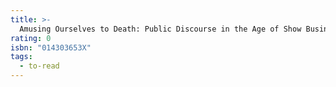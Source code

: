 ```yaml
---
title: >-
  Amusing Ourselves to Death: Public Discourse in the Age of Show Business
rating: 0
isbn: "014303653X"
tags:
  - to-read
---
```


